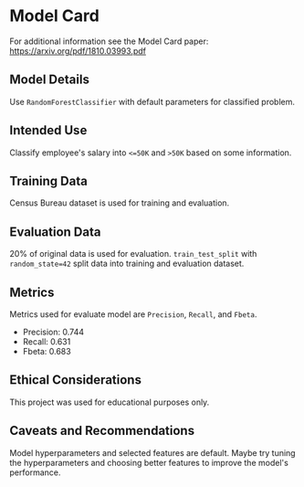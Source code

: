 # Model Card

For additional information see the Model Card paper: https://arxiv.org/pdf/1810.03993.pdf

## Model Details

Use `RandomForestClassifier` with default parameters for classified problem.

## Intended Use

Classify employee's salary into `<=50K` and `>50K` based on some information.

## Training Data

Census Bureau dataset is used for training and evaluation.

## Evaluation Data

20% of original data is used for evaluation. `train_test_split` with `random_state=42` split data into training and evaluation dataset.

## Metrics
Metrics used for evaluate model are `Precision`, `Recall`, and `Fbeta`.
- Precision: 0.744
- Recall: 0.631
- Fbeta: 0.683

## Ethical Considerations

This project was used for educational purposes only.

## Caveats and Recommendations

Model hyperparameters and selected features are default. Maybe try tuning the hyperparameters and choosing better features to improve the model's performance.